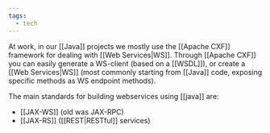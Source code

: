 ```yaml
---
tags:
  - tech
---
```

At work, in our [[Java]] projects we mostly use the [[Apache CXF]] framework for dealing with [[Web Services|WS]].
Through [[Apache CXF]] you can easily generate a WS-client (based on a [[WSDL]]), or create a [[Web Services|WS]] (most commonly starting from [[Java]] code, exposing specific methods as WS endpoint methods).

The main standards for building webservices using [[java]] are:
- [[JAX-WS]] (old was JAX-RPC)
- [[JAX-RS]] ([[REST|RESTful]] services)